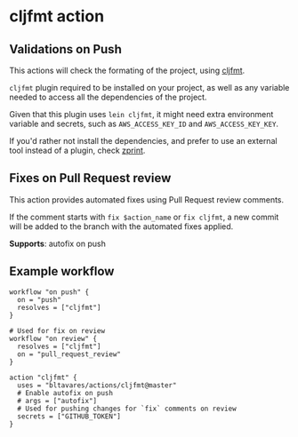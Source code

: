 # cljfmt action

## Validations on Push

This actions will check the formating of the project, using
[cljfmt](https://github.com/weavejester/cljfmt).

`cljfmt` plugin required to be installed on your project,
as well as any variable needed to access all the dependencies of the project.

Given that this plugin uses `lein cljfmt`, it might need extra environment
variable and secrets, such as `AWS_ACCESS_KEY_ID` and `AWS_ACCESS_KEY_KEY`.

If you'd rather not install the dependencies, and prefer to use an external tool
instead of a plugin, check [zprint](../zprint).

## Fixes on Pull Request review

This action provides automated fixes using Pull Request review comments.

If the comment starts with `fix $action_name` or `fix cljfmt`, a new commit will
be added to the branch with the automated fixes applied.

**Supports**: autofix on push

## Example workflow

```hcl
workflow "on push" {
  on = "push"
  resolves = ["cljfmt"]
}

# Used for fix on review
workflow "on review" {
  resolves = ["cljfmt"]
  on = "pull_request_review"
}

action "cljfmt" {
  uses = "bltavares/actions/cljfmt@master"
  # Enable autofix on push
  # args = ["autofix"]
  # Used for pushing changes for `fix` comments on review
  secrets = ["GITHUB_TOKEN"]
}
```

